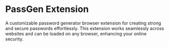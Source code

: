 # PassGen Extension

A customizable password generator browser extension for creating strong and secure passwords effortlessly. This extension works seamlessly across websites and can be loaded on any browser, enhancing your online security.
